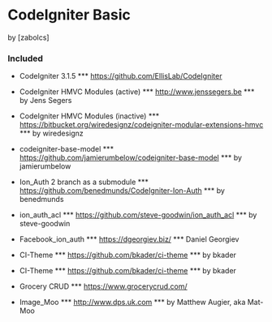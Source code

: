 # CodeIgniter Basic
by [zabolcs]

### Included
* CodeIgniter 3.1.5
*** https://github.com/EllisLab/CodeIgniter

* CodeIgniter HMVC Modules (active)
*** http://www.jenssegers.be
*** by Jens Segers
 
* CodeIgniter HMVC Modules (inactive)
*** https://bitbucket.org/wiredesignz/codeigniter-modular-extensions-hmvc
*** by wiredesignz
 
* codeigniter-base-model
*** https://github.com/jamierumbelow/codeigniter-base-model
*** by jamierumbelow  
    
* Ion_Auth 2 branch as a submodule
*** https://github.com/benedmunds/CodeIgniter-Ion-Auth
*** by benedmunds

* ion_auth_acl
*** https://github.com/steve-goodwin/ion_auth_acl
*** by steve-goodwin

* Facebook_ion_auth
*** https://dgeorgiev.biz/
*** Daniel Georgiev

* CI-Theme
*** https://github.com/bkader/ci-theme
*** by bkader 

* CI-Theme
*** https://github.com/bkader/ci-theme
*** by bkader 

* Grocery CRUD
*** https://www.grocerycrud.com/

* Image_Moo
*** http://www.dps.uk.com
*** by Matthew Augier, aka Mat-Moo
